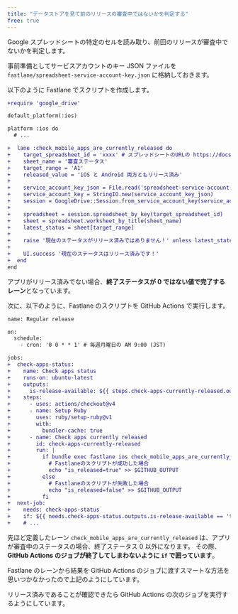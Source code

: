 ```yaml
---
title: "データストアを見て前のリリースの審査中ではないかを判定する"
free: true
---
```


Google スプレッドシートの特定のセルを読み取り、前回のリリースが審査中でないかを判定します。

事前準備としてサービスアカウントのキー JSON ファイルを `fastlane/spreadsheet-service-account-key.json` に格納しておきます。

以下のように Fastlane でスクリプトを作成します。

```diff ruby:ios/fastlane/Fastfile
+require 'google_drive'

default_platform(:ios)

platform :ios do
  # ...

+  lane :check_mobile_apps_are_currently_released do
+    target_spreadsheet_id = 'xxxx' # スプレッドシートのURLの https://docs.google.com/spreadsheets/d/xxxx/edit における xxxx の部分
+    sheet_name = '審査ステータス'
+    target_range = 'A1'
+    released_value = 'iOS と Android 両方ともリリース済み'
+
+    service_account_key_json = File.read('spreadsheet-service-account-key.json')
+    service_account_key = StringIO.new(service_account_key_json)
+    session = GoogleDrive::Session.from_service_account_key(service_account_key)
+
+    spreadsheet = session.spreadsheet_by_key(target_spreadsheet_id)
+    sheet = spreadsheet.worksheet_by_title(sheet_name)
+    latest_status = sheet[target_range]
+
+    raise '現在のステータスがリリース済みではありません！' unless latest_status == released_value
+
+    UI.success '現在のステータスはリリース済みです！'
+  end
end
```

アプリがリリース済みでない場合、**終了ステータスが 0 ではない値で完了するレーン**となっています。

次に、以下のように、Fastlane のスクリプトを GitHub Actions で実行します。

```diff yaml:.github/workflows/regular-release.yml
name: Regular release

on:
  schedule:
    - cron: '0 0 * * 1' # 毎週月曜日の AM 9:00 (JST)

jobs:
+  check-apps-status:
+    name: Check apps status
+    runs-on: ubuntu-latest
+    outputs:
+      is-release-available: ${{ steps.check-apps-currently-released.outputs.is_released == 'true' }}
+    steps:
+      - uses: actions/checkout@v4
+      - name: Setup Ruby
+        uses: ruby/setup-ruby@v1
+        with:
+          bundler-cache: true
+      - name: Check apps currently released
+        id: check-apps-currently-released
+        run: |
+          if bundle exec fastlane ios check_mobile_apps_are_currently_released; then
+            # Fastlaneのスクリプトが成功した場合
+            echo "is_released=true" >> $GITHUB_OUTPUT
+          else
+            # Fastlaneのスクリプトが失敗した場合
+            echo "is_released=false" >> $GITHUB_OUTPUT
+          fi
+  next-job:
+    needs: check-apps-status
+    if: ${{ needs.check-apps-status.outputs.is-release-available == 'true' }}
+    # ...
```

先ほど定義したレーン `check_mobile_apps_are_currently_released` は、アプリが審査中のステータスの場合、終了ステータス 0 以外になります。
その際、**GitHub Actions のジョブが終了してしまわないように `if` で囲っています**。

Fastlane のレーンから結果を GitHub Actions のジョブに渡すスマートな方法を思いつかなかったので上記のようにしています。

リリース済みであることが確認できたら GitHub Actions の次のジョブを実行するようにしています。
